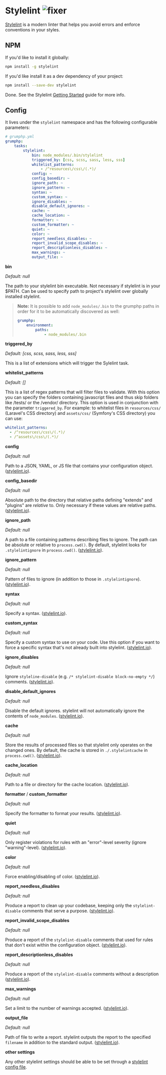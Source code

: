# Stylelint ![fixer](https://img.shields.io/badge/-fixer-informational)

[Stylelint](https://stylelint.io/) is a modern linter that helps you avoid errors and enforce conventions in your styles.

## NPM
If you'd like to install it globally:
```bash
npm install -g stylelint
```

If you'd like install it as a dev dependency of your project:
```bash
npm install --save-dev stylelint
```

Done. See the Stylelint [Getting Started](https://stylelint.io/user-guide/get-started) guide for more info.

## Config
It lives under the `stylelint` namespace and has the following configurable parameters:

```yaml
# grumphp.yml
grumphp:
    tasks:
        stylelint:
            bin: node_modules/.bin/stylelint
            triggered_by: [css, scss, sass, less, sss]
            whitelist_patterns:
                - /^resources\/css\/(.*)/
            config: ~
            config_basedir: ~
            ignore_path: ~
            ignore_pattern: ~
            syntax: ~
            custom_syntax: ~
            ignore_disables: ~
            disable_default_ignores: ~
            cache: ~
            cache_location: ~
            formatter: ~
            custom_formatter: ~
            quiet: ~
            color: ~
            report_needless_disables: ~
            report_invalid_scope_disables: ~
            report_descriptionless_disables: ~
            max_warnings: ~
            output_file: ~
```

**bin**

*Default: null*

The path to your stylelint bin executable. Not necessary if stylelint is in your $PATH. Can be used to specify path to project's stylelint over globally installed stylelint.

> **Note:** It is possible to add `node_modules/.bin` to the grumphp paths in order for it to be automatically discovered as well:
> 
> ```yaml
> grumphp:
>     environment:
>         paths:
>             - node_modules/.bin
> ```

**triggered_by**

*Default: [css, scss, sass, less, sss]*

This is a list of extensions which will trigger the Sylelint task.


**whitelist_patterns**

*Default: []*

This is a list of regex patterns that will filter files to validate. With this option you can specify the folders containing javascript files and thus skip folders like /tests/ or the /vendor/ directory. This option is used in conjunction with the parameter `triggered_by`.
For example: to whitelist files in `resources/css/` (Laravel's CSS directory) and `assets/css/` (Symfony's CSS directory) you can use:
```yml
whitelist_patterns:
  - /^resources\/css\/(.*)/
  - /^assets\/css\/(.*)/
```

**config**

*Default: null*

Path to a JSON, YAML, or JS file that contains your configuration object. ([stylelint.io](https://stylelint.io/user-guide/usage/cli#--config)).

**config_basedir**

*Default: null*

Absolute path to the directory that relative paths defining "extends" and "plugins" are _relative_ to. Only necessary if these values are relative paths. ([stylelint.io](https://stylelint.io/user-guide/usage/cli#--config-basedir)).

**ignore_path**

*Default: null*

A path to a file containing patterns describing files to ignore. The path can be absolute or relative to `process.cwd()`. By default, stylelint looks for `.stylelintignore` in `process.cwd()`. ([stylelint.io](https://stylelint.io/user-guide/usage/cli#--ignore-path--i)).

**ignore_pattern**

*Default: null*

Pattern of files to ignore (in addition to those in `.stylelintignore`). ([stylelint.io](https://stylelint.io/user-guide/usage/cli#--ignore-pattern---ip)).

**syntax**

*Default: null*

Specify a syntax. ([stylelint.io](https://stylelint.io/user-guide/usage/cli#--syntax--s)).

**custom_syntax**

*Default: null*

Specify a custom syntax to use on your code. Use this option if you want to force a specific syntax that's not already built into stylelint. ([stylelint.io](https://stylelint.io/user-guide/usage/cli#--custom-syntax)).

**ignore_disables**

*Default: null*

Ignore `styleline-disable` (e.g. `/* stylelint-disable block-no-empty */`) comments. ([stylelint.io](https://stylelint.io/user-guide/usage/cli#--ignore-disables---id)).

**disable_default_ignores**

*Default: null*

Disable the default ignores. stylelint will not automatically ignore the contents of `node_modules`. ([stylelint.io](https://stylelint.io/user-guide/usage/cli#--disable-default-ignores---di)).

**cache**

*Default: null*

Store the results of processed files so that stylelint only operates on the changed ones. By default, the cache is stored in `./.stylelintcache` in `process.cwd()`. ([stylelint.io](https://stylelint.io/user-guide/usage/cli#--cache)).

**cache_location**

*Default: null*

Path to a file or directory for the cache location. ([stylelint.io](https://stylelint.io/user-guide/usage/cli#--cache-location)).

**formatter** / **custom_formatter**

*Default: null*

Specify the formatter to format your results. ([stylelint.io](https://stylelint.io/user-guide/usage/cli#--formatter--f----custom-formatter)).

**quiet**

*Default: null*

Only register violations for rules with an "error"-level severity (ignore "warning"-level). ([stylelint.io](https://stylelint.io/user-guide/usage/cli#--quiet--q)).

**color**

*Default: null*

Force enabling/disabling of color. ([stylelint.io](https://stylelint.io/user-guide/usage/cli#--color---no-color)).

**report_needless_disables**

*Default: null*

Produce a report to clean up your codebase, keeping only the `stylelint-disable` comments that serve a purpose. ([stylelint.io](https://stylelint.io/user-guide/usage/cli#--report-needless-disables---rd)).

**report_invalid_scope_disables**

*Default: null*

Produce a report of the `stylelint-disable` comments that used for rules that don't exist within the configuration object. ([stylelint.io](https://stylelint.io/user-guide/usage/cli#--report-invalid-scope-disables---risd)).

**report_descriptionless_disables**

*Default: null*

Produce a report of the `stylelint-disable` comments without a description ([stylelint.io](https://stylelint.io/user-guide/usage/cli#--report-descriptionless-disables---rdd)).

**max_warnings**

*Default: null*

Set a limit to the number of warnings accepted. ([stylelint.io](https://stylelint.io/user-guide/usage/cli#--max-warnings---mw)).

**output_file**

*Default: null*

Path of file to write a report. stylelint outputs the report to the specified `filename` in addition to the standard output. ([stylelint.io](https://stylelint.io/user-guide/usage/cli#--output-file--o)).

**other settings**

Any other stylelint settings should be able to be set through a [stylelint config file](https://stylelint.io/user-guide/configure).
